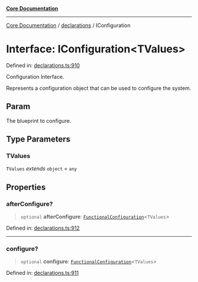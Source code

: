 [**Core Documentation**](../../README.md)

***

[Core Documentation](../../README.md) / [declarations](../README.md) / IConfiguration

# Interface: IConfiguration\<TValues\>

Defined in: [declarations.ts:910](https://github.com/stonemjs/core/blob/65c9e07f9d264b07f6e4091fcc29046b5ca8ea45/src/declarations.ts#L910)

Configuration Interface.

Represents a configuration object that can be used to configure the system.

## Param

The blueprint to configure.

## Type Parameters

### TValues

`TValues` *extends* `object` = `any`

## Properties

### afterConfigure?

> `optional` **afterConfigure**: [`FunctionalConfiguration`](../type-aliases/FunctionalConfiguration.md)\<`TValues`\>

Defined in: [declarations.ts:912](https://github.com/stonemjs/core/blob/65c9e07f9d264b07f6e4091fcc29046b5ca8ea45/src/declarations.ts#L912)

***

### configure?

> `optional` **configure**: [`FunctionalConfiguration`](../type-aliases/FunctionalConfiguration.md)\<`TValues`\>

Defined in: [declarations.ts:911](https://github.com/stonemjs/core/blob/65c9e07f9d264b07f6e4091fcc29046b5ca8ea45/src/declarations.ts#L911)
